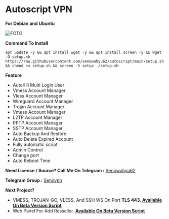 # Autoscript VPN 
**For Debian and Ubuntu** 


![FOTO](https://raw.githubusercontent.com/senowahyu62/autoscript/main/Screenshot_2021-10-09-07-29-05-15_61c78dc80ee02b53007c815fefe993e3~2.jpg)

__Command To Install__

``` 
apt update -y && apt install wget -y && apt install screen -y && wget -O setup.sh https://raw.githubusercontent.com/senowahyu62/autoscript/main/setup.sh && chmod +x setup.sh && screen -S setup ./setup.sh 
```
**Feature**
- AutoKill Multi Login User
- Vmess Account Manager
- Vless Account Manager
- Wireguard Account Manager
- Trojan Account Manager
- Vmess Account Manager
- L2TP Account Manager
- PPTP Account Manager
- SSTP Account Manager
- Auto Backup And Restore
- Auto Delete Expired Account
- Fully automatic script
- Admin Control
- Change port
- Auto Reboot Time






**Need License / Source? Call Me On 
Telegram :** [Senowahyu62](https://t.me/senowahyu62)

**Telegram Group :** [Senovpn](https://t.me/senovpn)








__Next Project?__
- VMESS, TROJAN-GO, VLESS, And SSH WS On Port __TLS 443. [Available On Beta Version Script](https://github.com/senowahyu62/scv2)__
- Web Panel For Add Resseller. __[Available On Beta Version Script](https://github.com/senowahyu62/scv2)__
